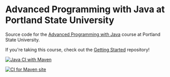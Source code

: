 Advanced Programming with Java at Portland State University
=================

Source code for the [Advanced Programming with Java](http://web.cecs.pdx.edu/~whitlock/) course at Portland State University.

If you're taking this course, check out the [Getting Started](https://github.com/DavidWhitlock/PortlandStateJavaGettingStarted) repository! 

[![Java CI with Maven](https://github.com/DavidWhitlock/PortlandStateJava/actions/workflows/maven.yml/badge.svg)](https://github.com/DavidWhitlock/PortlandStateJava/actions/workflows/maven.yml)

[![CI for Maven site](https://github.com/DavidWhitlock/PortlandStateJava/actions/workflows/maven-site.yml/badge.svg)](https://github.com/DavidWhitlock/PortlandStateJava/actions/workflows/maven-site.yml)
